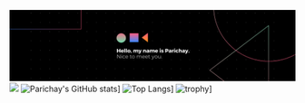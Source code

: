 [![Parichay's GitHub Banner](./src/banner.png)](https://www.linkedin.com/in/parichaysingh/)
![](https://komarev.com/ghpvc/?username=your-github-Parichay-Singh&color=red)
![Parichay's GitHub stats](https://github-readme-stats.vercel.app/api?username=Parichay-Singh)]
![Top Langs](https://github-readme-stats.vercel.app/api/top-langs/?username=Parichay-Singh)]
![trophy](https://github-profile-trophy.vercel.app/?username=Parichay-Singh&theme=onedark)]
